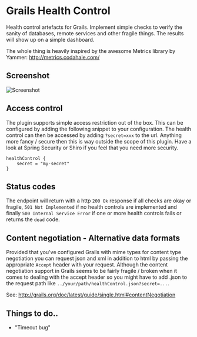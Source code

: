 Grails Health Control
=====================

Health control artefacts for Grails. Implement simple checks to verify the sanity of databases, remote services and other fragile things. The results will show up on a simple dashboard.

The whole thing is heavily inspired by the awesome Metrics library by Yammer: http://metrics.codahale.com/

Screenshot
----------

![Screenshot](https://github.com/kimble/grails-health-control/raw/master/docs/screenshots/dashboard.png)

Access control 
--------------

The plugin supports simple access restriction out of the box. This can be configured by adding the following snippet to your configuration. The health control can then be accessed by adding `?secret=xxx` to the url. Anything more fancy / secure then this is way outside the scope of this plugin. Have a look at Spring Security or Shiro if you feel that you need more security. 

    healthControl {
        secret = "my-secret"
    }


Status codes
------------

The endpoint will return with a http `200 Ok` response if all checks are okay or fragile, `501 Not Implemented` if no health controls are implemented and finally `500 Internal Service Error` if one or more health controls fails or returns the `dead` code.


Content negotiation - Alternative data formats
----------------------------------------------

Provided that you've configured Grails with mime types for content type negotiation you can request json and xml in addition to html by passing the appropriate `Accept` header with your request. Although the content negotiation support in Grails seems to be fairly fragile / broken when it comes to dealing with the accept header so you might have to add .json to the request path like `../your/path/healthControl.json?secret=...`.

See: http://grails.org/doc/latest/guide/single.html#contentNegotiation


Things to do..
--------------

* "Timeout bug"

